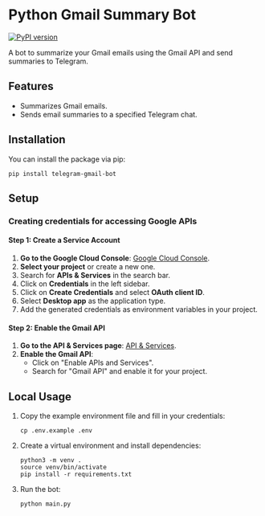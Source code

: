 # Python Gmail Summary Bot

[![PyPI version](https://badge.fury.io/py/telegram-gmail-bot.svg)](https://badge.fury.io/py/telegram-gmail-bot)

A bot to summarize your Gmail emails using the Gmail API and send summaries to Telegram.

## Features
- Summarizes Gmail emails.
- Sends email summaries to a specified Telegram chat.

## Installation

You can install the package via pip:

```shell
pip install telegram-gmail-bot
```

## Setup

### Creating credentials for accessing Google APIs

#### Step 1: Create a Service Account

1. **Go to the Google Cloud Console**: [Google Cloud Console](https://console.cloud.google.com/).
2. **Select your project** or create a new one.
3. Search for **APIs & Services** in the search bar.
4. Click on **Credentials** in the left sidebar.
5. Click on **Create Credentials** and select **OAuth client ID**.
6. Select **Desktop app** as the application type.
7. Add the generated credentials as environment variables in your project.

#### Step 2: Enable the Gmail API

1. **Go to the API & Services page**: [API & Services](https://console.cloud.google.com/apis/dashboard).
2. **Enable the Gmail API**:
   - Click on "Enable APIs and Services".
   - Search for "Gmail API" and enable it for your project.

## Local Usage

1. Copy the example environment file and fill in your credentials:
    ```shell
    cp .env.example .env
    ```

2. Create a virtual environment and install dependencies:
    ```shell
    python3 -m venv .
    source venv/bin/activate
    pip install -r requirements.txt
    ```

3. Run the bot:
    ```shell
    python main.py
    ```
